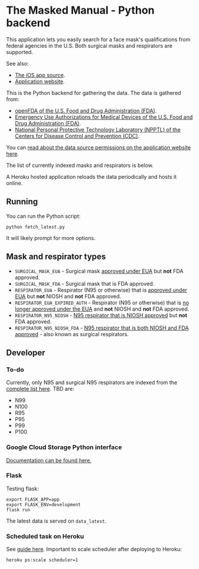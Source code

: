 # The Masked Manual - Python backend

This application lets you easily search for a face mask's qualifications from federal agencies in the U.S. Both surgical masks and respirators are supported.

See also:
* [The iOS app source](https://github.com/smrfeld/the-masked-manual-ios).
* [Application website](https://the-masked-manual.herokuapp.com).

This is the Python backend for gathering the data. The data is gathered from:
* [openFDA of the U.S. Food and Drug Administration (FDA)](https://open.fda.gov/).
* [Emergency Use Authorizations for Medical Devices of the U.S. Food and Drug Administration (FDA)](https://www.fda.gov/medical-devices/coronavirus-disease-2019-covid-19-emergency-use-authorizations-medical-devices/personal-protective-equipment-euas).
* [National Personal Protective Technology Laboratory (NPPTL) of the Centers for Disease Control and Prevention (CDC)](https://www.cdc.gov/niosh/npptl/).

You can [read about the data source permissions on the application website here](https://the-masked-manual.herokuapp.com).

The list of currently indexed masks and respirators is below.

A Heroku hosted application reloads the data periodically and hosts it online.

## Running

You can run the Python script:
```
python fetch_latest.py
```
It will likely prompt for more options.

## Mask and respirator types

* `SURGICAL_MASK_EUA` - Surgical mask [approved under EUA](https://www.fda.gov/medical-devices/coronavirus-disease-2019-covid-19-emergency-use-authorizations-medical-devices/personal-protective-equipment-euas#surgicalmasks) but **not** FDA approved.
* `SURGICAL_MASK_FDA` - Surgical mask that is FDA approved.
* `RESPIRATOR_EUA` - Respirator (N95 or otherwise) that is [approved under EUA](https://www.fda.gov/medical-devices/coronavirus-disease-2019-covid-19-emergency-use-authorizations-medical-devices/personal-protective-equipment-euas#nonniosh) but **not** NIOSH and **not** FDA approved.
* `RESPIRATOR_EUA_EXPIRED_AUTH` - Respirator (N95 or otherwise) that is [no longer approved under the EUA](https://www.fda.gov/medical-devices/coronavirus-disease-2019-covid-19-emergency-use-authorizations-medical-devices/personal-protective-equipment-euas#nonniosh) and **not** NIOSH and **not** FDA approved.
* `RESPIRATOR_N95_NIOSH` - [N95 respirator that is NIOSH approved](https://www.cdc.gov/niosh/npptl/topics/respirators/disp_part/N95list1.html) but **not** FDA approved.
* `RESPIRATOR_N95_NIOSH_FDA` - [N95 respirator that is both NIOSH and FDA approved](https://www.cdc.gov/niosh/npptl/topics/respirators/disp_part/respsource3surgicaln95.html) - also known as surgical respirators.

## Developer

### To-do

Currently, only N95 and surgical N95 respirators are indexed from the [complete list here](https://www.cdc.gov/niosh/npptl/topics/respirators/disp_part/default.html).
TBD are:
* N99
* N100
* R95
* P95
* P99
* P100

### Google Cloud Storage Python interface

[Documentation can be found here.](https://googleapis.dev/python/storage/latest/index.html)

### Flask

Testing flask:
```
export FLASK_APP=app
export FLASK_ENV=development
flask run
```

The latest data is served on `data_latest`.

### Scheduled task on Heroku

See [guide here](https://devcenter.heroku.com/articles/clock-processes-python). Important to scale scheduler after deploying to Heroku:
```
heroku ps:scale scheduler=1
```
